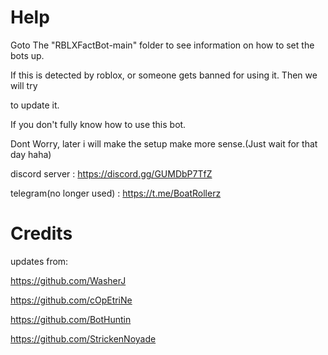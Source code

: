 # Help

Goto The "RBLXFactBot-main" folder to see information on how to set the bots up.

If this is detected by roblox, or someone gets banned for using it. Then we will try 

to update it.

If you don't fully know how to use this bot.

Dont Worry, later i will make the setup make more sense.(Just wait for that day haha)

discord server : https://discord.gg/GUMDbP7TfZ

telegram(no longer used) : https://t.me/BoatRollerz

# Credits
updates from: 

https://github.com/WasherJ 

https://github.com/cOpEtriNe 

https://github.com/BotHuntin 

https://github.com/StrickenNoyade

